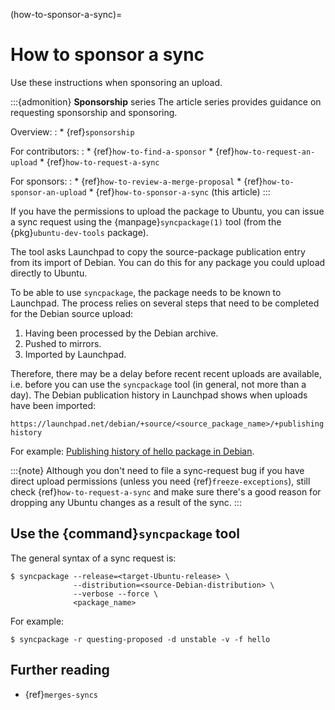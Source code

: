 (how-to-sponsor-a-sync)=
# How to sponsor a sync

Use these instructions when sponsoring an upload.

:::{admonition} **Sponsorship** series
The article series provides guidance on requesting sponsorship and sponsoring.

Overview:
:   * {ref}`sponsorship`

For contributors:
:   * {ref}`how-to-find-a-sponsor`
    * {ref}`how-to-request-an-upload`
    * {ref}`how-to-request-a-sync`

For sponsors:
:   * {ref}`how-to-review-a-merge-proposal`
    * {ref}`how-to-sponsor-an-upload`
    * {ref}`how-to-sponsor-a-sync` (this article)
:::

If you have the permissions to upload the package to Ubuntu, you can issue a sync request using the {manpage}`syncpackage(1)` tool (from the {pkg}`ubuntu-dev-tools` package).

The tool asks Launchpad to copy the source-package publication entry from its import of Debian. You can do this for any package you could upload directly to Ubuntu.

To be able to use `syncpackage`, the package needs to be known to Launchpad. The process relies on several steps that need to be completed for the Debian source upload:

1. Having been processed by the Debian archive.
1. Pushed to mirrors.
1. Imported by Launchpad.

Therefore, there may be a delay before recent recent uploads are available, i.e. before you can use the `syncpackage` tool (in general, not more than a day). The Debian publication history in Launchpad shows when uploads have been imported:

`https://launchpad.net/debian/+source/<source_package_name>/+publishinghistory`

For example: [Publishing history of hello package in Debian](https://launchpad.net/debian/+source/hello/+publishinghistory).

:::{note}
Although you don't need to file a sync-request bug if you have direct upload permissions (unless you need {ref}`freeze-exceptions`), still check {ref}`how-to-request-a-sync` and make sure there's a good reason for dropping any Ubuntu changes as a result of the sync.
:::


## Use the {command}`syncpackage` tool

The general syntax of a sync request is:

```none
$ syncpackage --release=<target-Ubuntu-release> \
              --distribution=<source-Debian-distribution> \
              --verbose --force \
              <package_name>
```

For example:

```none
$ syncpackage -r questing-proposed -d unstable -v -f hello
```


## Further reading

* {ref}`merges-syncs`
